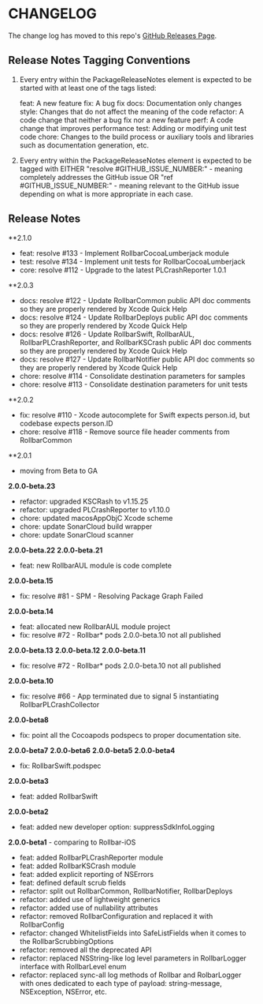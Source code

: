 # CHANGELOG

The change log has moved to this repo's [GitHub Releases Page](https://github.com/rollbar/rollbar-apple/releases).

## Release Notes Tagging Conventions

1.  Every entry within the PackageReleaseNotes element is expected to be started with
    at least one of the tags listed:

    feat:     A new feature
    fix:      A bug fix
    docs:     Documentation only changes
    style:    Changes that do not affect the meaning of the code
    refactor: A code change that neither a bug fix nor a new feature
    perf:     A code change that improves performance
    test:     Adding or modifying unit test code
    chore:    Changes to the build process or auxiliary tools and libraries such as documentation generation, etc.

2.  Every entry within the PackageReleaseNotes element is expected to be tagged with 
    EITHER 
    "resolve #GITHUB_ISSUE_NUMBER:" - meaning completely addresses the GitHub issue
    OR 
    "ref #GITHUB_ISSUE_NUMBER:" - meaning relevant to the GitHub issue
    depending on what is more appropriate in each case.

## Release Notes

**2.1.0
- feat: resolve #133 - Implement RollbarCocoaLumberjack module
- test: resolve #134 - Implement unit tests for RollbarCocoaLumberjack
- core: resolve #112 - Upgrade to the latest PLCrashReporter 1.0.1

**2.0.3
- docs: resolve #122 - Update RollbarCommon public API doc comments so they are properly rendered by Xcode Quick Help
- docs: resolve #124 - Update RollbarDeploys public API doc comments so they are properly rendered by Xcode Quick Help
- docs: resolve #126 - Update RollbarSwift, RollbarAUL, RollbarPLCrashReporter, and RollbarKSCrash public API doc comments so they are properly rendered by Xcode Quick Help
- docs: resolve #127 - Update RollbarNotifier public API doc comments so they are properly rendered by Xcode Quick Help
- chore: resolve #114 - Consolidate destination parameters for samples
- chore: resolve #113 - Consolidate destination parameters for unit tests

**2.0.2
- fix: resolve #110 - Xcode autocomplete for Swift expects person.id, but codebase expects person.ID
- chore: resolve #118 - Remove source file header comments from RollbarCommon

**2.0.1
- moving from Beta to GA

**2.0.0-beta.23**
- refactor: upgraded KSCRash to v1.15.25
- refactor: upgraded PLCrashReporter to v1.10.0
- chore: updated macosAppObjC Xcode scheme
- chore: update SonarCloud build wrapper
- chore: update SonarCloud scanner

**2.0.0-beta.22**
**2.0.0-beta.21**
- feat: new RollbarAUL module is code complete

**2.0.0-beta.15**
- fix: resolve #81 - SPM - Resolving Package Graph Failed

**2.0.0-beta.14**
- feat: allocated new RollbarAUL module project
- fix: resolve #72 - Rollbar* pods 2.0.0-beta.10 not all published

**2.0.0-beta.13**
**2.0.0-beta.12**
**2.0.0-beta.11**
- fix: resolve #72 - Rollbar* pods 2.0.0-beta.10 not all published

**2.0.0-beta.10**
- fix: resolve #66 - App terminated due to signal 5 instantiating RollbarPLCrashCollector

**2.0.0-beta8**
- fix: point all the Cocoapods podspecs to proper documentation site.

**2.0.0-beta7**
**2.0.0-beta6**
**2.0.0-beta5**
**2.0.0-beta4**
- fix: RollbarSwift.podspec

**2.0.0-beta3**
- feat: added RollbarSwift

**2.0.0-beta2**
- feat: added new developer option: suppressSdkInfoLogging

**2.0.0-beta1** - comparing to Rollbar-iOS
- feat: added RollbarPLCrashReporter module
- feat: added RollbarKSCrash module
- feat: added explicit reporting of NSErrors 
- feat: defined default scrub fields
- refactor: split out RollbarCommon, RollbarNotifier, RollbarDeploys
- refactor: added use of lightweight generics
- refactor: added use of nullability attributes
- refactor: removed RollbarConfiguration and replaced it with RollbarConfig
- refactor: changed WhitelistFields into SafeListFields when it comes to the RollbarScrubbingOptions
- refactor: removed all the deprecated API 
- refactor: replaced NSString-like log level parameters in RollbarLogger interface with RollbarLevel enum
- refactor: replaced sync-all log methods of Rollbar and RolbarLogger with ones dedicated to each type of payload: string-message, NSException, NSError, etc.
